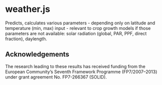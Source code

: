 weather.js
==========

Predicts, calculates various parameters - depending only on latitude and temperature (min, max) input - relevant to crop growth models if those parameters are not available: solar radiation (global, PAR, PPF, direct fraction), daylength.

## Acknowledgements

The research leading to these results has received funding from the European Community’s Seventh Framework Programme (FP7/2007–2013) under grant agreement No. FP7-266367 (SOLID).
